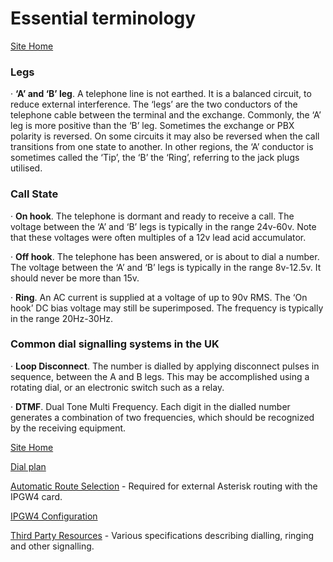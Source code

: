 # Essential terminology

[Site Home](../README.md)

### Legs

·     **‘A’ and ‘B’ leg**. A telephone line is not earthed. It is a balanced circuit, to reduce external interference. The ‘legs’ are the two conductors of the telephone cable between the terminal and the exchange. Commonly, the ‘A’ leg is more positive than the ‘B’ leg. Sometimes the exchange or PBX polarity is reversed. On some circuits it may also be reversed when the call transitions from one state to another. In other regions, the ‘A’ conductor is sometimes called the ‘Tip’, the ‘B’ the ‘Ring’, referring to the jack plugs utilised.

### Call State

·     **On hook**. The telephone is dormant and ready to receive a call. The voltage between the ‘A’ and ‘B’ legs is typically in the range 24v-60v. Note that these voltages were often multiples of a 12v lead acid accumulator. 

·     **Off hook**. The telephone has been answered, or is about to dial a number. The voltage between the ‘A’ and ‘B’ legs is typically in the range 8v-12.5v. It should never be more than 15v.

·     **Ring**. An AC current is supplied at a voltage of up to 90v RMS. The ‘On hook’ DC bias voltage may still be superimposed. The frequency is typically in the range 20Hz-30Hz.

### Common dial signalling systems in the UK

·     **Loop Disconnect**. The number is dialled by applying disconnect pulses in sequence, between the A and B legs. This may be accomplished using a rotating dial, or an electronic switch such as a relay.

·     **DTMF**. Dual Tone Multi Frequency. Each digit in the dialled number generates a combination of two frequencies, which should be recognized by the receiving equipment.

[Site Home](../README.md)

[Dial plan](./Dialplan.md)

[Automatic Route Selection](./ARS.md) - Required for external Asterisk routing with the IPGW4 card.

[IPGW4 Configuration](./IPGW4.md) 

[Third Party Resources](../Third%20Party%20Resources/README.md) - Various specifications describing dialling, ringing and other signalling.

